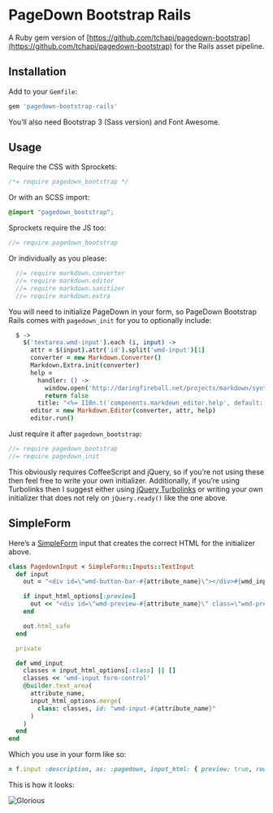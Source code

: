 # PageDown Bootstrap Rails

A Ruby gem version of [https://github.com/tchapi/pagedown-bootstrap](https://github.com/tchapi/pagedown-bootstrap) for the Rails asset pipeline.

## Installation

Add to your `Gemfile`:

``` ruby
gem 'pagedown-bootstrap-rails'
```

You’ll also need Bootstrap 3 (Sass version) and Font Awesome.

## Usage

Require the CSS with Sprockets:

``` css
/*= require pagedown_bootstrap */
```

Or with an SCSS import:

``` scss
@import "pagedown_bootstrap";
```

Sprockets require the JS too:

``` javascript
//= require pagedown_bootstrap
```

Or individually as you please:

``` javascript
  //= require markdown.converter
  //= require markdown.editor
  //= require markdown.sanitizer
  //= require markdown.extra
```

You will need to initialize PageDown in your form, so PageDown Bootstrap Rails comes with `pagedown_init` for you to optionally include:

``` coffee
  $ ->
    $('textarea.wmd-input').each (i, input) ->
      attr = $(input).attr('id').split('wmd-input')[1]
      converter = new Markdown.Converter()
      Markdown.Extra.init(converter)
      help =
        handler: () ->
          window.open('http://daringfireball.net/projects/markdown/syntax')
          return false
        title: "<%= I18n.t('components.markdown_editor.help', default: 'Markdown Editing Help') %>"
      editor = new Markdown.Editor(converter, attr, help)
      editor.run()
```

Just require it after `pagedown_bootstrap`:

``` javascript
//= require pagedown_bootstrap
//= require pagedown_init
```

This obviously requires CoffeeScript and jQuery, so if you’re not using these then feel free to write your own initializer. Additionally, if you’re using Turbolinks then I suggest either using [jQuery Turbolinks](https://github.com/kossnocorp/jquery.turbolinks) or writing
your own initializer that does not rely on `jQuery.ready()` like the one above.

## SimpleForm

Here’s a [SimpleForm](https://github.com/plataformatec/simple_form) input that creates the correct HTML for the initializer above.

``` ruby
class PagedownInput < SimpleForm::Inputs::TextInput
  def input
    out = "<div id=\"wmd-button-bar-#{attribute_name}\"></div>#{wmd_input}"

    if input_html_options[:preview]
      out << "<div id=\"wmd-preview-#{attribute_name}\" class=\"wmd-preview\"></div>"
    end

    out.html_safe
  end

  private

  def wmd_input
    classes = input_html_options[:class] || []
    classes << 'wmd-input form-control'
    @builder.text_area(
      attribute_name,
      input_html_options.merge(
        class: classes, id: "wmd-input-#{attribute_name}"
      )
    )
  end
end
```

Which you use in your form like so:

``` ruby
= f.input :description, as: :pagedown, input_html: { preview: true, rows: 10 }
```

This is how it looks:

![Glorious](https://cldup.com/zCzX0kUgrW.png)
